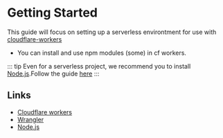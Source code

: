 # Getting Started

This guide will focus on setting up a serverless environtment for use with [cloudflare-workers](https://workers.cloudflare.com/)

* You can install and use npm modules (some) in cf workers.

::: tip
Even for a serverless project, we recommend you to install [Node.js](https://nodejs.org).Follow the guide [here](../Preparations//Setup.md)
:::


## Links

* [Cloudflare workers](https://workers.cloudflare.com/)
* [Wrangler](https://github.com/cloudflare/workers-sdk/tree/main/packages/wrangler)
* [Node.js](https://nodejs.org)